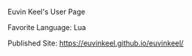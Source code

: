 Euvin Keel's User Page

Favorite Language: Lua

Published Site: https://euvinkeel.github.io/euvinkeel/